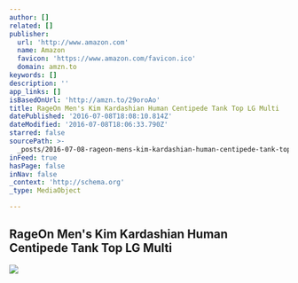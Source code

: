 ```yaml
---
author: []
related: []
publisher:
  url: 'http://www.amazon.com'
  name: Amazon
  favicon: 'https://www.amazon.com/favicon.ico'
  domain: amzn.to
keywords: []
description: ''
app_links: []
isBasedOnUrl: 'http://amzn.to/29oroAo'
title: RageOn Men's Kim Kardashian Human Centipede Tank Top LG Multi
datePublished: '2016-07-08T18:08:10.814Z'
dateModified: '2016-07-08T18:06:33.790Z'
starred: false
sourcePath: >-
  _posts/2016-07-08-rageon-mens-kim-kardashian-human-centipede-tank-top-lg-mult.md
inFeed: true
hasPage: false
inNav: false
_context: 'http://schema.org'
_type: MediaObject

---
```

<article style=""><h1>RageOn Men's Kim Kardashian Human Centipede Tank Top LG Multi</h1><img src="http://ecx.images-amazon.com/images/I/41QIbnQFadL.jpg" /></article>